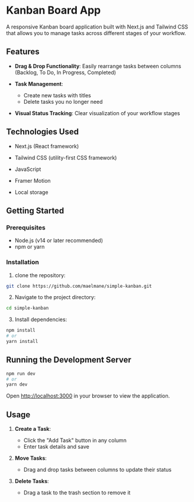 # Kanban Board App
A responsive Kanban board application built with Next.js and Tailwind CSS that allows you to manage tasks across different stages of your workflow.

## Features
* **Drag & Drop Functionality**: Easily rearrange tasks between columns (Backlog, To Do, In Progress, Completed)
* **Task Management**:

    * Create new tasks with titles
    * Delete tasks you no longer need

* **Visual Status Tracking**: Clear visualization of your workflow stages

## Technologies Used
* Next.js (React framework)

* Tailwind CSS (utility-first CSS framework)

* JavaScript

* Framer Motion

* Local storage

## Getting Started

### Prerequisites
* Node.js (v14 or later recommended)
* npm or yarn

### Installation
1. clone the repository:
```bash
git clone https://github.com/maelmane/simple-kanban.git
```
2. Navigate to the project directory:
```bash
cd simple-kanban
```
3. Install dependencies:
```bash
npm install
# or
yarn install
```

## Running the Development Server
```bash
npm run dev
# or
yarn dev
```
Open [http://localhost:3000](http://localhost:3000) in your browser to view the application.

## Usage
1. **Create a Task**:
    * Click the "Add Task" button in any column
    * Enter task details and save

2. **Move Tasks**:
    * Drag and drop tasks between columns to update their status

3. **Delete Tasks**:
    * Drag a task to the trash section to remove it

